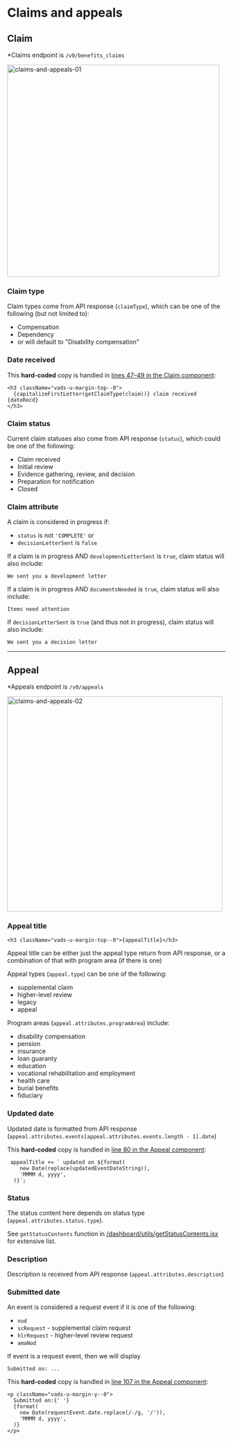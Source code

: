 # Claims and appeals

## Claim

*Claims endpoint is `/v0/benefits_claims`

<img width="489" alt="claims-and-appeals-01" src="https://github.com/department-of-veterans-affairs/va.gov-team/assets/8542413/13c9a98c-8e12-46f1-a908-23563258cf90">

### Claim type

Claim types come from API response (`claimType`), which can be one of the following (but not limited to):
- Compensation
- Dependency
- or will default to "Disability compensation"

### Date received 

This **hard-coded** copy is handled in [lines 47–49 in the Claim component](https://github.com/department-of-veterans-affairs/vets-website/blob/main/src/applications/personalization/dashboard/components/claims-and-appeals/Claim.jsx#L47-L49):

```
<h3 className="vads-u-margin-top--0">
  {capitalizeFirstLetter(getClaimType(claim))} claim received {dateRecd}
</h3>
```

### Claim status

Current claim statuses also come from API response (`status`), which could be one of the following:
- Claim received
- Initial review
- Evidence gathering, review, and decision
- Preparation for notification
- Closed

### Claim attribute

A claim is considered in progress if:
- `status` is not `'COMPLETE'` or
- `decisionLetterSent` is `false`

If a claim is in progress AND `developmentLetterSent` is `true`, claim status will also include:
```
We sent you a development letter
```

If a claim is in progress AND `documentsNeeded` is `true`, claim status will also include:
```
Items need attention
```

If `decisionLetterSent` is `true` (and thus not in progress), claim status will also include:
```
We sent you a decision letter
```


---

## Appeal

*Appeals endpoint is `/v0/appeals`

<img width="496" alt="claims-and-appeals-02" src="https://github.com/department-of-veterans-affairs/va.gov-team/assets/8542413/e0eec437-6939-4d6d-923a-473605f66fc7">


### Appeal title
```
<h3 className="vads-u-margin-top--0">{appealTitle}</h3>
```
Appeal title can be either just the appeal type return from API response, or a combination of that with program area (if there is one)

Appeal types (`appeal.type`) can be one of the following:
- supplemental claim
- higher-level review
- legacy
- appeal

Program areas (`appeal.attributes.programArea`) include:
- disability compensation
- pension
- insurance
- loan guaranty
- education
- vocational rehabilitation and employment
- health care
- burial benefits
- fiduciary

### Updated date
Updated date is formatted from API response (`appeal.attributes.events[appeal.attributes.events.length - 1].date`)

This **hard-coded** copy is handled in [line 80 in the Appeal component](https://github.com/department-of-veterans-affairs/vets-website/blob/4ce68bf5de9b596933be6e528b7136e73364ca0a/src/applications/personalization/dashboard/components/claims-and-appeals/Appeal.jsx#L80):

```
 appealTitle += ` updated on ${format(
    new Date(replace(updatedEventDateString)),
    'MMMM d, yyyy',
  )}`;
```

### Status
The status content here depends on status type (`appeal.attributes.status.type`).

See `getStatusContents` function in [/dashboard/utils/getStatusContents.jsx](https://github.com/department-of-veterans-affairs/vets-website/blob/main/src/applications/personalization/dashboard/utils/getStatusContents.jsx#L32) for extensive list.

### Description
Description is received from API response (`appeal.attributes.description`)

### Submitted date
An event is considered a request event if it is one of the following:
- `nod`
- `scRequest` - supplemental claim request
- `hlrRequest` - higher-level review request
- `amaNod`

If event is a request event, then we will display 
```
Submitted on: ...
```

This **hard-coded** copy is handled in [line 107 in the Appeal component](https://github.com/department-of-veterans-affairs/vets-website/blob/4ce68bf5de9b596933be6e528b7136e73364ca0a/src/applications/personalization/dashboard/components/claims-and-appeals/Appeal.jsx#L107):


```
<p className="vads-u-margin-y--0">
  Submitted on:{' '}
  {format(
    new Date(requestEvent.date.replace(/-/g, '/')),
    'MMMM d, yyyy',
  )}
</p>
```
